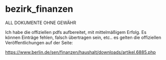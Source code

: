 # bezirk_finanzen

ALL DOKUMENTE OHNE GEWÄHR

Ich habe die offiziellen pdfs aufbereitet, mit mittelmäßigem Erfolg. Es können Einträge fehlen, falsch übertragen sein, etc.. es gelten die offiziellen Veröffentlichungen auf der Seite:

https://www.berlin.de/sen/finanzen/haushalt/downloads/artikel.6885.php
